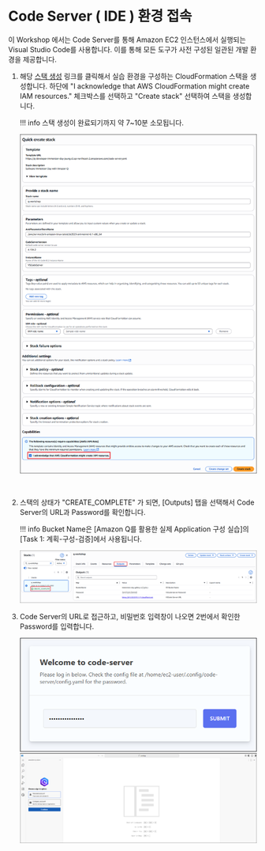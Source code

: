 # Code Server ( IDE ) 환경 접속

이 Workshop 에서는 Code Server를 통해 Amazon EC2 인스턴스에서 실행되는 Visual Studio Code를 사용합니다. 
이를 통해 모든 도구가 사전 구성된 일관된 개발 환경을 제공합니다.

1. 해당 <a href="https://ap-northeast-2.console.aws.amazon.com/cloudformation/home?region=ap-northeast-2#/stacks/quickcreate?templateURL=https%3A%2F%2Fq-developer-immersion-day-joung.s3.ap-northeast-2.amazonaws.com%2Fcode-server.yaml&stackName=q-workshop" target="_blank">스택 생성</a> 링크를 클릭해서 실습 환경을 구성하는 CloudFormation 스택을 생성합니다.
    하단에 "I acknowledge that AWS CloudFormation might create IAM resources." 체크박스를 선택하고 "Create stack" 선택하여 스택을 생성합니다.

    !!! info
        스택 생성이 완료되기까지 약 7~10분 소모됩니다.

    ![cs1](./images/cs1.png)


    <br>

2. 스택의 상태가 "CREATE_COMPLETE" 가 되면, [Outputs] 탭을 선택해서 Code Server의 URL과 Password를 확인합니다.

    !!! info
        Bucket Name은 [Amazon Q를 활용한 실제 Application 구성 실습]의 [Task 1: 계획-구성-검증]에서 사용됩니다.
    
    ![cs2](./images/cs2.png)
    <br>
    
3. Code Server의 URL로 접근하고, 비밀번호 입력창이 나오면 2번에서 확인한 Password를 입력합니다.
    
    ![cs3](./images/cs3.png)
    ![cs4](./images/cs4.png)
